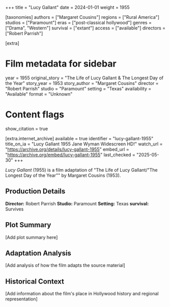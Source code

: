 +++
title = "Lucy Gallant"
date = 2024-01-01
weight = 1955

[taxonomies]
authors = ["Margaret Cousins"]
regions = ["Rural America"]
studios = ["Paramount"]
eras = ["post-classical hollywood"]
genres = ["Drama", "Western"]
survival = ["extant"]
access = ["available"]
directors = ["Robert Parrish"]

[extra]
# Film metadata for sidebar
year = 1955
original_story = "The Life of Lucy Gallant & The Longest Day of the Year"
story_year = 1953
story_author = "Margaret Cousins"
director = "Robert Parrish"
studio = "Paramount"
setting = "Texas"
availability = "Available"
format = "Unknown"

# Content flags
show_citation = true

[extra.internet_archive]
available = true
identifier = "lucy-gallant-1955"
title_on_ia = "Lucy Gallant 1955 Jane Wyman Widescreen HD!"
watch_url = "https://archive.org/details/lucy-gallant-1955"
embed_url = "https://archive.org/embed/lucy-gallant-1955"
last_checked = "2025-05-30"
+++

*Lucy Gallant* (1955) is a film adaptation of "The Life of Lucy Gallant/"The Longest Day of the Year"" by Margaret Cousins (1953).

## Production Details

**Director:** Robert Parrish
**Studio:** Paramount
**Setting:** Texas
**survival:** Survives

## Plot Summary

[Add plot summary here]

## Adaptation Analysis

[Add analysis of how the film adapts the source material]

## Historical Context

[Add information about the film's place in Hollywood history and regional representation]